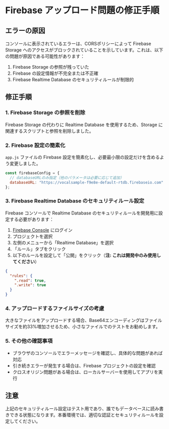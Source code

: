 # Firebase アップロード問題の修正手順

## エラーの原因
コンソールに表示されているエラーは、CORSポリシーによって Firebase Storage へのアクセスがブロックされていることを示しています。これは、以下の問題が原因である可能性があります：

1. Firebase Storage の参照が残っていた
2. Firebase の設定情報が不完全または不正確
3. Firebase Realtime Database のセキュリティルールが制限的

## 修正手順

### 1. Firebase Storage の参照を削除
Firebase Storage の代わりに Realtime Database を使用するため、Storage に関連するスクリプトと参照を削除しました。

### 2. Firebase 設定の簡素化
`app.js` ファイルの Firebase 設定を簡素化し、必要最小限の設定だけを含めるよう変更しました。

```javascript
const firebaseConfig = {
  // databaseURLのみ指定（他のパラメータは必要に応じて追加）
  databaseURL: "https://vocalsample-f9e8e-default-rtdb.firebaseio.com"
};
```

### 3. Firebase Realtime Database のセキュリティルール設定

Firebase コンソールで Realtime Database のセキュリティルールを開発用に設定する必要があります：

1. [Firebase Console](https://console.firebase.google.com/) にログイン
2. プロジェクトを選択
3. 左側のメニューから「Realtime Database」を選択
4. 「ルール」タブをクリック
5. 以下のルールを設定して「公開」をクリック（**注: これは開発中のみ使用してください**）

```json
{
  "rules": {
    ".read": true,
    ".write": true
  }
}
```

### 4. アップロードするファイルサイズの考慮
大きなファイルをアップロードする場合、Base64エンコーディングはファイルサイズを約33%増加させるため、小さなファイルでのテストをお勧めします。

### 5. その他の確認事項
- ブラウザのコンソールでエラーメッセージを確認し、具体的な問題があれば対応
- 引き続きエラーが発生する場合は、Firebase プロジェクトの設定を確認
- クロスオリジン問題がある場合は、ローカルサーバーを使用してアプリを実行

## 注意
上記のセキュリティルール設定はテスト用であり、誰でもデータベースに読み書きできる状態になります。本番環境では、適切な認証とセキュリティルールを設定してください。 